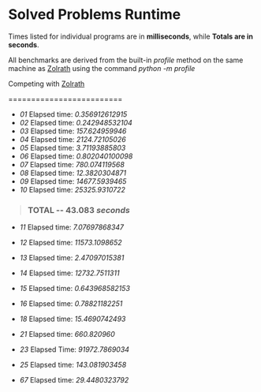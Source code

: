 Solved Problems Runtime
=========================

Times listed for individual programs are in **milliseconds**, while **Totals are in seconds**.

All benchmarks are derived from the built-in _profile_ method on the same machine as [Zolrath](https://github.com/zolrath/Project-Clojuler) using the command _python -m profile <filename>_

Competing with [Zolrath](https://github.com/zolrath/Project-Clojuler)

=========================

- *01*  Elapsed time: *0.356912612915*
- *02*  Elapsed time: *0.242948532104*
- *03*  Elapsed time: *157.624959946*
- *04*  Elapsed time: *2124.72105026*
- *05*  Elapsed time: *3.71193885803*
- *06*  Elapsed time: *0.802040100098*
- *07*  Elapsed time: *780.074119568*
- *08*  Elapsed time: *12.3820304871*
- *09*  Elapsed time: *14677.5939465*
- *10*  Elapsed time: *25325.9310722*

> ### TOTAL -- 43.083 _seconds_

- *11*  Elapsed time: *7.07697868347*
- *12*  Elapsed time: *11573.1098652*
- *13*  Elapsed time: *2.47097015381*
- *14*  Elapsed time: *12732.7511311*
- *15*  Elapsed time: *0.643968582153*
- *16*  Elapsed time: *0.78821182251*
- *18*  Elapsed time: *15.4690742493*


- *21*  Elapsed time: *660.820960*
- *23* Elapsed Time: *91972.7869034*
- *25*  Elapsed time: *143.081903458*

- *67*  Elapsed time: *29.4480323792*
